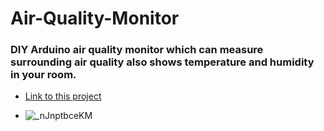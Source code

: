 # Air-Quality-Monitor
### DIY Arduino air quality monitor which can measure surrounding air quality also shows temperature and humidity in your room.
- [Link to this project](https://create.arduino.cc/projecthub/abid_hossain/air-quality-monitor-5f6afe?ref=user&ref_id=1814507&offset=9) 


- ![_nJnptbceKM](https://user-images.githubusercontent.com/90713551/133669023-0c835606-2002-4ba8-974d-6ff84f17f88c.jpg)
